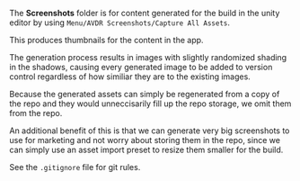 The **Screenshots** folder is for content generated for the build in the unity editor by using `Menu/AVDR Screenshots/Capture All Assets`.

This produces thumbnails for the content in the app.

The generation process results in images with slightly randomized shading in the shadows, causing every generated image to be added to version control regardless of how similiar they are to the existing images.

Because the generated assets can simply be regenerated from a copy of the repo and they would unneccisarily fill up the repo storage, we omit them from the repo.

An additional benefit of this is that we can generate very big screenshots to use for marketing and not worry about storing them in the repo, since we can simply use an asset import preset to resize them smaller for the build.

See the `.gitignore` file for git rules.